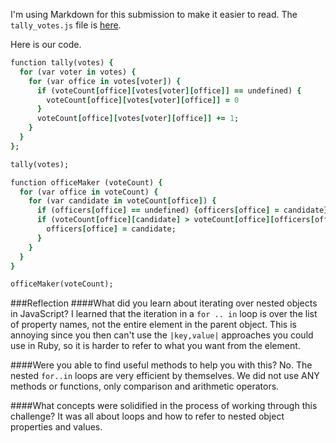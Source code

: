 I'm using Markdown for this submission to make it easier to read.  The `tally_votes.js` file is [here]( ).

Here is our code.  
```ruby
function tally(votes) {
  for (var voter in votes) {
    for (var office in votes[voter]) {
      if (voteCount[office][votes[voter][office]] == undefined) {
        voteCount[office][votes[voter][office]] = 0
      }
      voteCount[office][votes[voter][office]] += 1;
    }
  }  
};

tally(votes);

function officeMaker (voteCount) {
  for (var office in voteCount) {
    for (var candidate in voteCount[office]) {
      if (officers[office] == undefined) {officers[office] = candidate};
      if (voteCount[office][candidate] > voteCount[office][officers[office]]) {
        officers[office] = candidate;
      }
    }
  }
}

officeMaker(voteCount);
```

###Reflection
####What did you learn about iterating over nested objects in JavaScript?
I learned that the iteration in a  `for .. in` loop is over the list of property names, not the entire element in the parent object.  This is annoying since you then can't use the `|key,value|` approaches you could use in Ruby, so it is harder to refer to what you want from the element.

####Were you able to find useful methods to help you with this?
No.  The nested `for..in` loops are very efficient by themselves. We did not use ANY methods or functions, only comparison and arithmetic operators.

####What concepts were solidified in the process of working through this challenge?
It was all about loops and how to refer to nested object properties and values.
